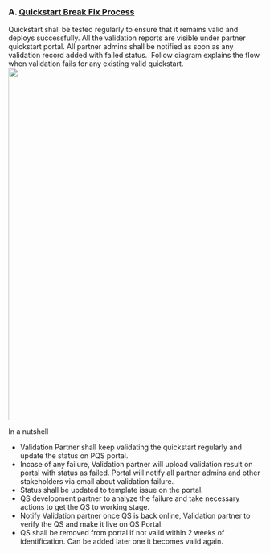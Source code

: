 <h3>A. <u>Quickstart Break  Fix Process</u> </h3>
<p>Quickstart  shall be tested regularly to ensure that it remains valid and deploys  successfully. All the validation reports are visible under partner quickstart  portal. All partner admins shall be notified as soon as any validation record  added with failed status. &nbsp;Follow diagram  explains the flow when validation fails for any existing valid quickstart. <img src="Images/Images/16.png" width="700"/></p>
<p>In a nutshell</p>
<ul>
  <li>Validation Partner shall keep validating the quickstart regularly and  update the status on PQS portal.</li>
  <li>Incase of any failure, Validation partner will upload validation result  on portal with status as failed. Portal will notify all partner admins and  other stakeholders via email about validation failure.</li>
  <li>Status shall be updated to template issue on the portal.</li>
  <li>QS development partner to analyze the failure and take necessary actions  to get the QS to working stage.</li>
  <li>Notify Validation partner once QS is back online, Validation partner to  verify the QS and make it live on QS Portal.</li>
  <li>QS shall be removed from portal if not valid within 2 weeks of  identification. Can be added later one it becomes valid again.</li>
</ul>
